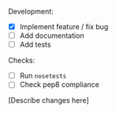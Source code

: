  Development:
 - [x] Implement feature / fix bug
 - [ ] Add documentation
 - [ ] Add tests
 
 Checks:
 - [ ] Run `nosetests`
 - [ ] Check pep8 compliance

[Describe changes here]
